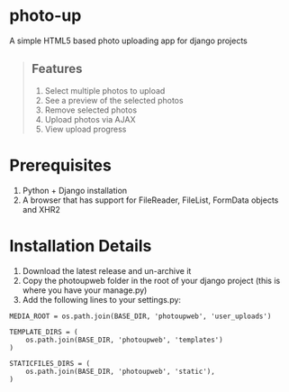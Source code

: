 photo-up
========
A simple HTML5 based photo uploading app for django projects

> ## Features
>
> 1. Select multiple photos to upload
> 2. See a preview of the selected photos
> 3. Remove selected photos
> 4. Upload photos via AJAX
> 5. View upload progress

Prerequisites
==============
1. Python + Django installation
2. A browser that has support for FileReader, FileList, FormData objects and XHR2

Installation Details
======================
1. Download the latest release and un-archive it
2. Copy the photoupweb folder in the root of your django project (this is where you have your manage.py)
3. Add the following lines to your settings.py:
```
MEDIA_ROOT = os.path.join(BASE_DIR, 'photoupweb', 'user_uploads')

TEMPLATE_DIRS = (
    os.path.join(BASE_DIR, 'photoupweb', 'templates')
)

STATICFILES_DIRS = (
    os.path.join(BASE_DIR, 'photoupweb', 'static'),
)
```
